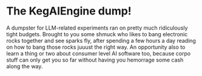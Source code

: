 # The KegAIEngine dump!
A dumpster for LLM-related experiments ran on pretty much ridiculously tight budgets. Brought to you some shmuck who likes to bang electronic rocks together and see sparks fly, after spending a few hours a day reading on how to bang those rocks juuust the right way. An opportunity also to learn a thing or two about consumer level AI software too, because corpo stuff can only get you so far without having you hemorrage some cash along the way.
